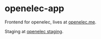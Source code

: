 # openelec-app

Frontend for openelec, lives at [openelec.me](https://openelec.me).

Staging at [openelec staging](http://stage.openelec.me.s3-website-us-east-1.amazonaws.com/).